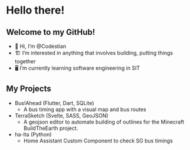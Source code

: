 # Hello there!
## Welcome to my GitHub!

- 👋 Hi, I’m @Codestian
- 🏗️ I’m interested in anything that involves building, putting things together 
- 🖥️ I’m currently learning software engineering in SIT

## My Projects
- Bus!Ahead (Flutter, Dart, SQLite)
  - A bus timing app with a visual map and bus routes
- TerraSketch (Svelte, SASS, GeoJSON)
  - A geojson editor to automate building of outlines for the Minecraft BuildTheEarth project.
- ha-lta (Python)
  - Home Assistant Custom Component to check SG bus timings
